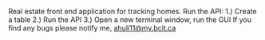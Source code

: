 Real estate front end application for tracking homes. 
Run the API:
1.) Create a table
2.) Run the API
3.) Open a new terminal window, run the GUI
If you find any bugs please notify me, ahull11@my.bcit.ca
